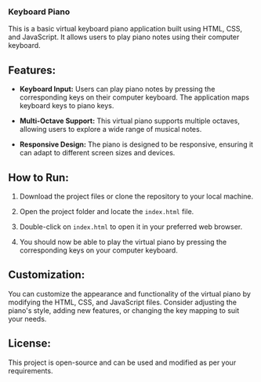 ### Keyboard Piano

This is a basic virtual keyboard piano application built using HTML, CSS, and JavaScript. It allows users to play piano notes using their computer keyboard.

## Features:

- **Keyboard Input:** Users can play piano notes by pressing the corresponding keys on their computer keyboard. The application maps keyboard keys to piano keys.

- **Multi-Octave Support:** This virtual piano supports multiple octaves, allowing users to explore a wide range of musical notes.

- **Responsive Design:** The piano is designed to be responsive, ensuring it can adapt to different screen sizes and devices.

## How to Run:

1. Download the project files or clone the repository to your local machine.

2. Open the project folder and locate the `index.html` file.

3. Double-click on `index.html` to open it in your preferred web browser.

4. You should now be able to play the virtual piano by pressing the corresponding keys on your computer keyboard.

## Customization:

You can customize the appearance and functionality of the virtual piano by modifying the HTML, CSS, and JavaScript files. Consider adjusting the piano's style, adding new features, or changing the key mapping to suit your needs.

## License:

This project is open-source and can be used and modified as per your requirements.
